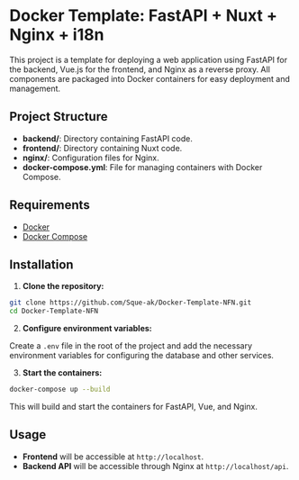 # Docker Template: FastAPI + Nuxt + Nginx + i18n

This project is a template for deploying a web application using FastAPI for the backend, Vue.js for the frontend, and Nginx as a reverse proxy. All components are packaged into Docker containers for easy deployment and management.

## Project Structure

- **backend/**: Directory containing FastAPI code.
- **frontend/**: Directory containing Nuxt code.
- **nginx/**: Configuration files for Nginx.
- **docker-compose.yml**: File for managing containers with Docker Compose.

## Requirements

- [Docker](https://www.docker.com/)
- [Docker Compose](https://docs.docker.com/compose/)

## Installation

1. **Clone the repository:**

```bash
git clone https://github.com/Sque-ak/Docker-Template-NFN.git
cd Docker-Template-NFN
```

2. **Configure environment variables:**

Create a `.env` file in the root of the project and add the necessary environment variables for configuring the database and other services.

3. **Start the containers:**

```bash
docker-compose up --build
```

This will build and start the containers for FastAPI, Vue, and Nginx.

## Usage

- **Frontend** will be accessible at `http://localhost`.
- **Backend API** will be accessible through Nginx at `http://localhost/api`.